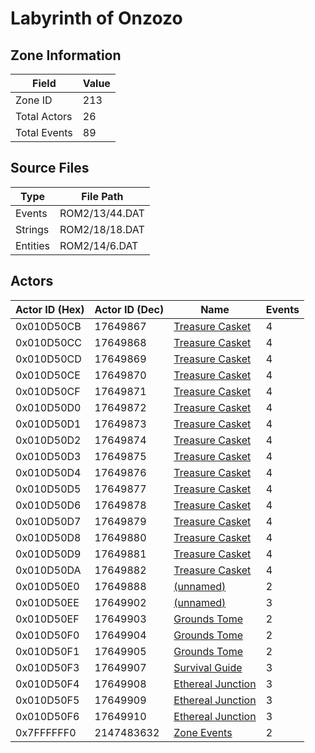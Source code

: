 # Labyrinth of Onzozo

## Zone Information

| Field        |   Value |
|--------------|---------|
| Zone ID      |     213 |
| Total Actors |      26 |
| Total Events |      89 |

## Source Files

| Type     | File Path      |
|----------|----------------|
| Events   | ROM2/13/44.DAT |
| Strings  | ROM2/18/18.DAT |
| Entities | ROM2/14/6.DAT  |

## Actors

| Actor ID (Hex)   |   Actor ID (Dec) | Name                                                         |   Events |
|------------------|------------------|--------------------------------------------------------------|----------|
| 0x010D50CB       |         17649867 | [Treasure Casket](./17649867%20-%20Treasure%20Casket.md)     |        4 |
| 0x010D50CC       |         17649868 | [Treasure Casket](./17649868%20-%20Treasure%20Casket.md)     |        4 |
| 0x010D50CD       |         17649869 | [Treasure Casket](./17649869%20-%20Treasure%20Casket.md)     |        4 |
| 0x010D50CE       |         17649870 | [Treasure Casket](./17649870%20-%20Treasure%20Casket.md)     |        4 |
| 0x010D50CF       |         17649871 | [Treasure Casket](./17649871%20-%20Treasure%20Casket.md)     |        4 |
| 0x010D50D0       |         17649872 | [Treasure Casket](./17649872%20-%20Treasure%20Casket.md)     |        4 |
| 0x010D50D1       |         17649873 | [Treasure Casket](./17649873%20-%20Treasure%20Casket.md)     |        4 |
| 0x010D50D2       |         17649874 | [Treasure Casket](./17649874%20-%20Treasure%20Casket.md)     |        4 |
| 0x010D50D3       |         17649875 | [Treasure Casket](./17649875%20-%20Treasure%20Casket.md)     |        4 |
| 0x010D50D4       |         17649876 | [Treasure Casket](./17649876%20-%20Treasure%20Casket.md)     |        4 |
| 0x010D50D5       |         17649877 | [Treasure Casket](./17649877%20-%20Treasure%20Casket.md)     |        4 |
| 0x010D50D6       |         17649878 | [Treasure Casket](./17649878%20-%20Treasure%20Casket.md)     |        4 |
| 0x010D50D7       |         17649879 | [Treasure Casket](./17649879%20-%20Treasure%20Casket.md)     |        4 |
| 0x010D50D8       |         17649880 | [Treasure Casket](./17649880%20-%20Treasure%20Casket.md)     |        4 |
| 0x010D50D9       |         17649881 | [Treasure Casket](./17649881%20-%20Treasure%20Casket.md)     |        4 |
| 0x010D50DA       |         17649882 | [Treasure Casket](./17649882%20-%20Treasure%20Casket.md)     |        4 |
| 0x010D50E0       |         17649888 | [(unnamed)](./17649888.md)                                   |        2 |
| 0x010D50EE       |         17649902 | [(unnamed)](./17649902.md)                                   |        3 |
| 0x010D50EF       |         17649903 | [Grounds Tome](./17649903%20-%20Grounds%20Tome.md)           |        2 |
| 0x010D50F0       |         17649904 | [Grounds Tome](./17649904%20-%20Grounds%20Tome.md)           |        2 |
| 0x010D50F1       |         17649905 | [Grounds Tome](./17649905%20-%20Grounds%20Tome.md)           |        2 |
| 0x010D50F3       |         17649907 | [Survival Guide](./17649907%20-%20Survival%20Guide.md)       |        3 |
| 0x010D50F4       |         17649908 | [Ethereal Junction](./17649908%20-%20Ethereal%20Junction.md) |        3 |
| 0x010D50F5       |         17649909 | [Ethereal Junction](./17649909%20-%20Ethereal%20Junction.md) |        3 |
| 0x010D50F6       |         17649910 | [Ethereal Junction](./17649910%20-%20Ethereal%20Junction.md) |        3 |
| 0x7FFFFFF0       |       2147483632 | [Zone Events](./Zone%20Events.md)                            |        2 |